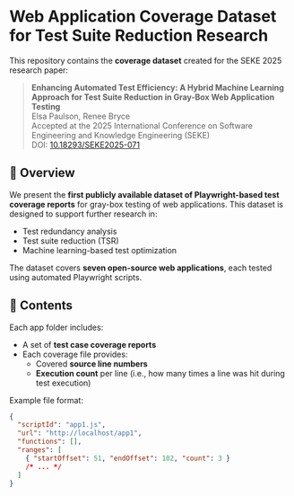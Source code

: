 # Web Application Coverage Dataset for Test Suite Reduction Research

This repository contains the **coverage dataset** created for the SEKE 2025 research paper:

> **Enhancing Automated Test Efficiency: A Hybrid Machine Learning Approach for Test Suite Reduction in Gray-Box Web Application Testing**  
> Elsa Paulson, Renee Bryce  
> Accepted at the 2025 International Conference on Software Engineering and Knowledge Engineering (SEKE)  
> DOI: [10.18293/SEKE2025-071](https://doi.org/10.18293/SEKE2025-071)

## 📘 Overview

We present the **first publicly available dataset of Playwright-based test coverage reports** for gray-box testing of web applications. This dataset is designed to support further research in:

- Test redundancy analysis  
- Test suite reduction (TSR)  
- Machine learning-based test optimization

The dataset covers **seven open-source web applications**, each tested using automated Playwright scripts.

## 📁 Contents

Each app folder includes:

- A set of **test case coverage reports**
- Each coverage file provides:
  - Covered **source line numbers**
  - **Execution count** per line (i.e., how many times a line was hit during test execution)

Example file format:

```json
{
  "scriptId": "app1.js",
  "url": "http://localhost/app1",
  "functions": [],
  "ranges": [
    { "startOffset": 51, "endOffset": 102, "count": 3 }
    /* ... */
  ]
}
